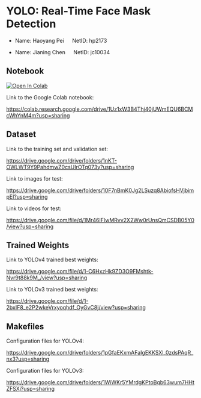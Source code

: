 # YOLO: Real-Time Face Mask Detection

* Name: Haoyang Pei &emsp;  NetID: hp2173

* Name: Jianing Chen &emsp; NetID: jc10034


## Notebook

[![Open In Colab](https://colab.research.google.com/assets/colab-badge.svg)](https://colab.research.google.com/drive/1Uz1xW3B4Thj40jUWmEQU6BCMcWhYnM4m?usp=sharing)


Link to the Google Colab notebook:

https://colab.research.google.com/drive/1Uz1xW3B4Thj40jUWmEQU6BCMcWhYnM4m?usp=sharing

## Dataset
Link to the training set and validation set:

https://drive.google.com/drive/folders/1nKT-OWLWT9Y9PahdmwZ0csUIrOTq073y?usp=sharing

Link to images for test:

https://drive.google.com/drive/folders/10F7nBmK0Jg2LSuzq8AbiofsHVjbimpEl?usp=sharing

Link to videos for test:

https://drive.google.com/file/d/1Mr46IFlwMRvv2X2Ww0rUnsQmCSDB05Y0/view?usp=sharing

## Trained Weights
Link to YOLOv4 trained best weights:

https://drive.google.com/file/d/1-C6HxzHk9ZD3O9FMshtk-Nvr9t88k9M_/view?usp=sharing

Link to YOLOv3 trained best weights:

https://drive.google.com/file/d/1-2bxIF8_e2P2wkeVrxyoqhdf_OyGvC8j/view?usp=sharing

## Makefiles

Configuration files for YOLOv4:

https://drive.google.com/drive/folders/1pGfaEKxmAFaIgEKKSXl_0zdsPAqR_nx3?usp=sharing

Configuration files for YOLOv3:

https://drive.google.com/drive/folders/1WiWKr5YMrdgKPtoBqb63wum7HHtZFSXj?usp=sharing
